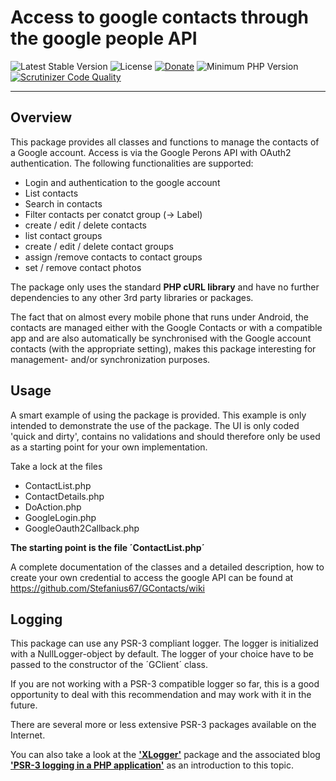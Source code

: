 # Access to google contacts through the google people API

 ![Latest Stable Version](https://img.shields.io/badge/release-v1.0.0-brightgreen.svg)
 ![License](https://img.shields.io/packagist/l/gomoob/php-pushwoosh.svg) 
 [![Donate](https://img.shields.io/static/v1?label=donate&message=PayPal&color=orange)](https://www.paypal.me/SKientzler/5.00EUR)
 ![Minimum PHP Version](https://img.shields.io/badge/php-%3E%3D%207.4-8892BF.svg)
 [![Scrutinizer Code Quality](https://scrutinizer-ci.com/g/Stefanius67/GContacts/badges/quality-score.png?b=master)](https://scrutinizer-ci.com/g/Stefanius67/GContacts/?branch=master)
 
----------
## Overview

This package provides all classes and functions to manage the contacts of a Google account.
Access is via the Google Perons API with OAuth2 authentication.
The following functionalities are supported:
- Login and authentication to the google account
- List contacts
- Search in contacts
- Filter contacts per conatct group (-> Label)
- create / edit / delete contacts
- list contact groups
- create / edit / delete contact groups
- assign /remove contacts to contact groups
- set / remove contact photos

The package only uses the standard **PHP cURL library** and have no further dependencies 
to any other 3rd party libraries or packages.

The fact that on almost every mobile phone that runs under Android, the contacts are managed either 
with the Google Contacts or with a compatible app and are also automatically be synchronised with 
the Google account contacts (with the appropriate setting), makes this package interesting for 
management- and/or synchronization purposes.

## Usage
A smart example of using the package is provided. This example is only intended to demonstrate 
the use of the package. The UI is only coded 'quick and dirty', contains no validations and should
therefore only be used as a starting point for your own implementation.

Take a lock at the files
- ContactList.php
- ContactDetails.php
- DoAction.php
- GoogleLogin.php
- GoogleOauth2Callback.php

**The starting point is the file ´ContactList.php´**

A complete documentation of the classes and a detailed description, how to create your own
credential to access the google API can be found at https://github.com/Stefanius67/GContacts/wiki

## Logging
This package can use any PSR-3 compliant logger. The logger is initialized with a NullLogger-object 
by default. The logger of your choice have to be passed to the constructor of the ´GClient´ class. 

If you are not working with a PSR-3 compatible logger so far, this is a good opportunity 
to deal with this recommendation and may work with it in the future.  

There are several more or less extensive PSR-3 packages available on the Internet.  

You can also take a look at the 
 [**'XLogger'**](https://www.phpclasses.org/package/11743-PHP-Log-events-to-browser-console-text-and-XML-files.html)
package and the associated blog
 [**'PSR-3 logging in a PHP application'**](https://www.phpclasses.org/blog/package/11743/post/1-PSR3-logging-in-a-PHP-application.html)
as an introduction to this topic.

